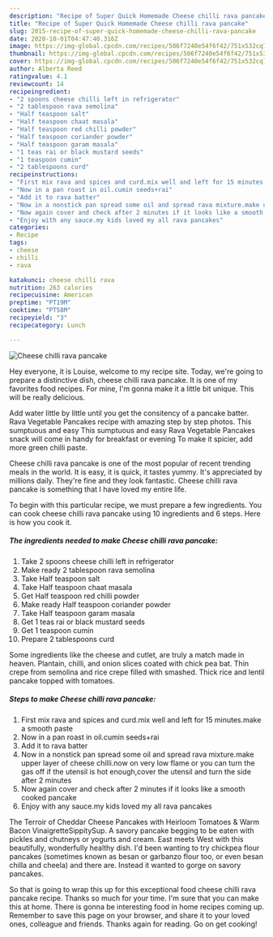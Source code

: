 ```yaml
---
description: "Recipe of Super Quick Homemade Cheese chilli rava pancake"
title: "Recipe of Super Quick Homemade Cheese chilli rava pancake"
slug: 2015-recipe-of-super-quick-homemade-cheese-chilli-rava-pancake
date: 2020-10-01T04:47:40.316Z
image: https://img-global.cpcdn.com/recipes/506f7240e54f6f42/751x532cq70/cheese-chilli-rava-pancake-recipe-main-photo.jpg
thumbnail: https://img-global.cpcdn.com/recipes/506f7240e54f6f42/751x532cq70/cheese-chilli-rava-pancake-recipe-main-photo.jpg
cover: https://img-global.cpcdn.com/recipes/506f7240e54f6f42/751x532cq70/cheese-chilli-rava-pancake-recipe-main-photo.jpg
author: Alberta Reed
ratingvalue: 4.1
reviewcount: 14
recipeingredient:
- "2 spoons cheese chilli left in refrigerator"
- "2 tablespoon rava semolina"
- "Half teaspoon salt"
- "Half teaspoon chaat masala"
- "Half teaspoon red chilli powder"
- "Half teaspoon coriander powder"
- "Half teaspoon garam masala"
- "1 teas rai or black mustard seeds"
- "1 teaspoon cumin"
- "2 tablespoons curd"
recipeinstructions:
- "First mix rava and spices and curd.mix well and left for 15 minutes.make a smooth paste"
- "Now in a pan roast in oil.cumin seeds+rai"
- "Add it to rava batter"
- "Now in a nonstick pan spread some oil and spread rava mixture.make upper layer of cheese chilli.now on very low flame or you can turn the gas off if the utensil is hot enough,cover the utensil and turn the side after 2 minutes"
- "Now again cover and check after 2 minutes if it looks like a smooth cooked pancake"
- "Enjoy with any sauce.my kids loved my all rava pancakes"
categories:
- Recipe
tags:
- cheese
- chilli
- rava

katakunci: cheese chilli rava 
nutrition: 263 calories
recipecuisine: American
preptime: "PT19M"
cooktime: "PT58M"
recipeyield: "3"
recipecategory: Lunch

---
```



![Cheese chilli rava pancake](https://img-global.cpcdn.com/recipes/506f7240e54f6f42/751x532cq70/cheese-chilli-rava-pancake-recipe-main-photo.jpg)

Hey everyone, it is Louise, welcome to my recipe site. Today, we're going to prepare a distinctive dish, cheese chilli rava pancake. It is one of my favorites food recipes. For mine, I'm gonna make it a little bit unique. This will be really delicious.

Add water little by little until you get the consitency of a pancake batter. Rava Vegetable Pancakes recipe with amazing step by step photos. This sumptuous and easy This sumptuous and easy Rava Vegetable Pancakes snack will come in handy for breakfast or evening To make it spicier, add more green chilli paste.

Cheese chilli rava pancake is one of the most popular of recent trending meals in the world. It is easy, it is quick, it tastes yummy. It's appreciated by millions daily. They're fine and they look fantastic. Cheese chilli rava pancake is something that I have loved my entire life.


To begin with this particular recipe, we must prepare a few ingredients. You can cook cheese chilli rava pancake using 10 ingredients and 6 steps. Here is how you cook it.

<!--inarticleads1-->

##### The ingredients needed to make Cheese chilli rava pancake:

1. Take 2 spoons cheese chilli left in refrigerator
1. Make ready 2 tablespoon rava semolina
1. Take Half teaspoon salt
1. Take Half teaspoon chaat masala
1. Get Half teaspoon red chilli powder
1. Make ready Half teaspoon coriander powder
1. Take Half teaspoon garam masala
1. Get 1 teas rai or black mustard seeds
1. Get 1 teaspoon cumin
1. Prepare 2 tablespoons curd


Some ingredients like the cheese and cutlet, are truly a match made in heaven. Plantain, chilli, and onion slices coated with chick pea bat. Thin crepe from semolina and rice crepe filled with smashed. Thick rice and lentil pancake topped with tomatoes. 

<!--inarticleads2-->

##### Steps to make Cheese chilli rava pancake:

1. First mix rava and spices and curd.mix well and left for 15 minutes.make a smooth paste
1. Now in a pan roast in oil.cumin seeds+rai
1. Add it to rava batter
1. Now in a nonstick pan spread some oil and spread rava mixture.make upper layer of cheese chilli.now on very low flame or you can turn the gas off if the utensil is hot enough,cover the utensil and turn the side after 2 minutes
1. Now again cover and check after 2 minutes if it looks like a smooth cooked pancake
1. Enjoy with any sauce.my kids loved my all rava pancakes


The Terroir of Cheddar Cheese Pancakes with Heirloom Tomatoes &amp; Warm Bacon VinaigretteSippitySup. A savory pancake begging to be eaten with pickles and chutneys or yogurts and cream. East meets West with this beautifully, wonderfully healthy dish. I&#39;d been wanting to try chickpea flour pancakes (sometimes known as besan or garbanzo flour too, or even besan chilla and cheela) and there are. Instead it wanted to gorge on savory pancakes. 

So that is going to wrap this up for this exceptional food cheese chilli rava pancake recipe. Thanks so much for your time. I'm sure that you can make this at home. There is gonna be interesting food in home recipes coming up. Remember to save this page on your browser, and share it to your loved ones, colleague and friends. Thanks again for reading. Go on get cooking!
